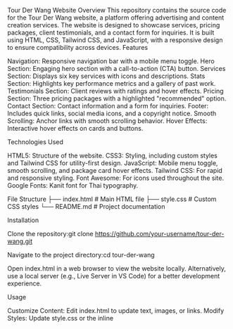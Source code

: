 Tour Der Wang Website
Overview
This repository contains the source code for the Tour Der Wang website, a platform offering advertising and content creation services. The website is designed to showcase services, pricing packages, client testimonials, and a contact form for inquiries. It is built using HTML, CSS, Tailwind CSS, and JavaScript, with a responsive design to ensure compatibility across devices.
Features

Navigation: Responsive navigation bar with a mobile menu toggle.
Hero Section: Engaging hero section with a call-to-action (CTA) button.
Services Section: Displays six key services with icons and descriptions.
Stats Section: Highlights key performance metrics and a gallery of past work.
Testimonials Section: Client reviews with ratings and hover effects.
Pricing Section: Three pricing packages with a highlighted "recommended" option.
Contact Section: Contact information and a form for inquiries.
Footer: Includes quick links, social media icons, and a copyright notice.
Smooth Scrolling: Anchor links with smooth scrolling behavior.
Hover Effects: Interactive hover effects on cards and buttons.

Technologies Used

HTML5: Structure of the website.
CSS3: Styling, including custom styles and Tailwind CSS for utility-first design.
JavaScript: Mobile menu toggle, smooth scrolling, and package card hover effects.
Tailwind CSS: For rapid and responsive styling.
Font Awesome: For icons used throughout the site.
Google Fonts: Kanit font for Thai typography.

File Structure
├── index.html        # Main HTML file
├── style.css         # Custom CSS styles
└── README.md         # Project documentation

Installation

Clone the repository:git clone https://github.com/your-username/tour-der-wang.git


Navigate to the project directory:cd tour-der-wang


Open index.html in a web browser to view the website locally. Alternatively, use a local server (e.g., Live Server in VS Code) for a better development experience.

Usage

Customize Content: Edit index.html to update text, images, or links.
Modify Styles: Update style.css or the inline <style> section in index.html for custom styling.
Add Functionality: Enhance the JavaScript in the <script> section of index.html for additional interactivity.
Deploy: Host the files on a web server or platform like GitHub Pages, Netlify, or Vercel.

Notes

The website uses external CDNs for Tailwind CSS and Font Awesome. Ensure an internet connection for these to load correctly.
The contact form is a static template and requires a backend to handle form submissions.
Image URLs (e.g., logo and gallery images) are hosted externally. Replace them with local or custom images as needed.
The website is optimized for Thai language content, using the Kanit font for better readability.

Credits

DeepSite: This website was created using DeepSite. Remix the project here.
Tour Der Wang: Content and branding provided by the Tour Der Wang team.

License
© 2023 Tour Der Wang. All rights reserved.
